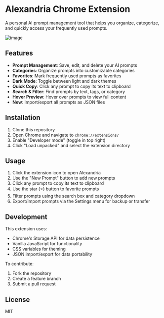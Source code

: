 # Alexandria Chrome Extension

A personal AI prompt management tool that helps you organize, categorize, and quickly access your frequently used prompts.

![image](https://github.com/user-attachments/assets/22b57b01-1cdb-4ef1-9422-6fe01a8c70bb)



## Features

- **Prompt Management**: Save, edit, and delete your AI prompts
- **Categories**: Organize prompts into customizable categories
- **Favorites**: Mark frequently used prompts as favorites
- **Dark Mode**: Toggle between light and dark themes
- **Quick Copy**: Click any prompt to copy its text to clipboard
- **Search & Filter**: Find prompts by text, tags, or category
- **Hover Preview**: Hover over prompts to view full content
- **New**: Import/export all prompts as JSON files

## Installation

1. Clone this repository
2. Open Chrome and navigate to `chrome://extensions/`
3. Enable "Developer mode" (toggle in top right)
4. Click "Load unpacked" and select the extension directory

## Usage

1. Click the extension icon to open Alexandria
2. Use the "New Prompt" button to add new prompts
3. Click any prompt to copy its text to clipboard
4. Use the star (⭐) button to favorite prompts
5. Filter prompts using the search box and category dropdown
6. Export/Import prompts via the Settings menu for backup or transfer

## Development

This extension uses:
- Chrome's Storage API for data persistence
- Vanilla JavaScript for functionality
- CSS variables for theming
- JSON import/export for data portability

To contribute:
1. Fork the repository
2. Create a feature branch
3. Submit a pull request

## License

MIT
